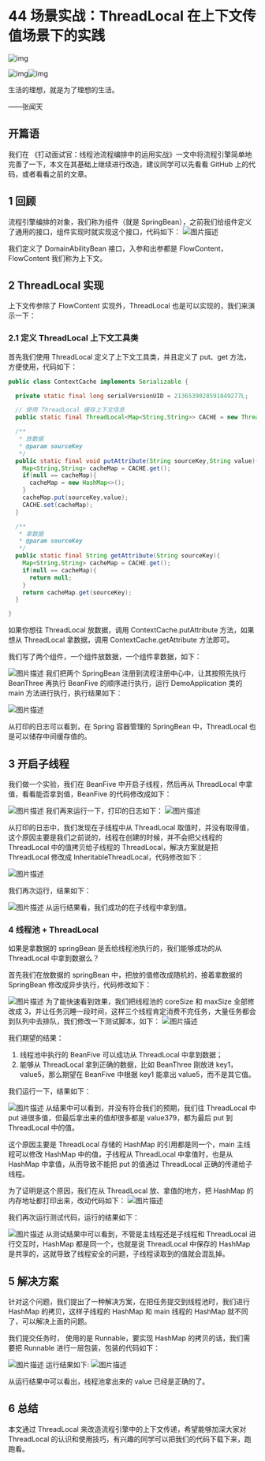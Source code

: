 # 44 场景实战：ThreadLocal 在上下文传值场景下的实践

![img](E:/%E6%88%91%E7%9A%84%E5%9D%9A%E6%9E%9C%E4%BA%91/OneDrive/%E5%AD%A6%E4%B9%A0/%E7%AC%94%E8%AE%B0/%E5%9B%BE%E7%89%87/note_images/5ddde5980001246a06400359.jpg)

![img](E:/%E6%88%91%E7%9A%84%E5%9D%9A%E6%9E%9C%E4%BA%91/OneDrive/%E5%AD%A6%E4%B9%A0/%E7%AC%94%E8%AE%B0/%E5%9B%BE%E7%89%87/note_images/bg-l-1580743173396.png)![img](E:/%E6%88%91%E7%9A%84%E5%9D%9A%E6%9E%9C%E4%BA%91/OneDrive/%E5%AD%A6%E4%B9%A0/%E7%AC%94%E8%AE%B0/%E5%9B%BE%E7%89%87/note_images/bg-r-1580743173404.png)

生活的理想，就是为了理想的生活。

——张闻天



## 开篇语

我们在 《打动面试官：线程池流程编排中的运用实战》一文中将流程引擎简单地完善了一下，本文在其基础上继续进行改造，建议同学可以先看看 GitHub 上的代码，或者看看之前的文章。



## 1 回顾

流程引擎编排的对象，我们称为组件（就是 SpringBean），之前我们给组件定义了通用的接口，组件实现时就实现这个接口，代码如下：
![图片描述](E:/%E6%88%91%E7%9A%84%E5%9D%9A%E6%9E%9C%E4%BA%91/OneDrive/%E5%AD%A6%E4%B9%A0/%E7%AC%94%E8%AE%B0/%E5%9B%BE%E7%89%87/note_images/5dd603980001289a16401246.png)

我们定义了 DomainAbilityBean 接口，入参和出参都是 FlowContent，FlowContent 我们称为上下文。



## 2 ThreadLocal 实现

上下文传参除了 FlowContent 实现外，ThreadLocal 也是可以实现的，我们来演示一下：



### 2.1 定义 ThreadLocal 上下文工具类

首先我们使用 ThreadLocal 定义了上下文工具类，并且定义了 put、get 方法，方便使用，代码如下：

```java
public class ContextCache implements Serializable {

  private static final long serialVersionUID = 2136539028591849277L;

  // 使用 ThreadLocal 缓存上下文信息
  public static final ThreadLocal<Map<String,String>> CACHE = new ThreadLocal<>();

  /**
   * 放数据
   * @param sourceKey
   */
  public static final void putAttribute(String sourceKey,String value){
    Map<String,String> cacheMap = CACHE.get();
    if(null == cacheMap){
      cacheMap = new HashMap<>();
    }
    cacheMap.put(sourceKey,value);
    CACHE.set(cacheMap);
  }

  /**
   * 拿数据
   * @param sourceKey
   */
  public static final String getAttribute(String sourceKey){
    Map<String,String> cacheMap = CACHE.get();
    if(null == cacheMap){
      return null;
    }
    return cacheMap.get(sourceKey);
  }

}
```

如果你想往 ThreadLocal 放数据，调用 ContextCache.putAttribute 方法，如果想从 ThreadLocal 拿数据，调用 ContextCache.getAttribute 方法即可。

我们写了两个组件，一个组件放数据，一个组件拿数据，如下：

![图片描述](E:/%E6%88%91%E7%9A%84%E5%9D%9A%E6%9E%9C%E4%BA%91/OneDrive/%E5%AD%A6%E4%B9%A0/%E7%AC%94%E8%AE%B0/%E5%9B%BE%E7%89%87/note_images/5dd6037500016aa914521260.png)
我们把两个 SpringBean 注册到流程注册中心中，让其按照先执行 BeanThree 再执行 BeanFive 的顺序进行执行，运行 DemoApplication 类的 main 方法进行执行，执行结果如下：

![图片描述](E:/%E6%88%91%E7%9A%84%E5%9D%9A%E6%9E%9C%E4%BA%91/OneDrive/%E5%AD%A6%E4%B9%A0/%E7%AC%94%E8%AE%B0/%E5%9B%BE%E7%89%87/note_images/5dd6033f0001448417820228.png)

从打印的日志可以看到，在 Spring 容器管理的 SpringBean 中，ThreadLocal 也是可以储存中间缓存值的。



## 3 开启子线程

我们做一个实验，我们在 BeanFive 中开启子线程，然后再从 ThreadLocal 中拿值，看看能否拿到值，BeanFive 的代码修改成如下：

![图片描述](E:/%E6%88%91%E7%9A%84%E5%9D%9A%E6%9E%9C%E4%BA%91/OneDrive/%E5%AD%A6%E4%B9%A0/%E7%AC%94%E8%AE%B0/%E5%9B%BE%E7%89%87/note_images/5dd6031e000120b717060666.png)
我们再来运行一下，打印的日志如下：
![图片描述](E:/%E6%88%91%E7%9A%84%E5%9D%9A%E6%9E%9C%E4%BA%91/OneDrive/%E5%AD%A6%E4%B9%A0/%E7%AC%94%E8%AE%B0/%E5%9B%BE%E7%89%87/note_images/5dd602f60001501620040500.png)

从打印的日志中，我们发现在子线程中从 ThreadLocal 取值时，并没有取得值，这个原因主要是我们之前说的，线程在创建的时候，并不会把父线程的 ThreadLocal 中的值拷贝给子线程的 ThreadLocal，解决方案就是把 ThreadLocal 修改成 InheritableThreadLocal，代码修改如下：

![图片描述](E:/%E6%88%91%E7%9A%84%E5%9D%9A%E6%9E%9C%E4%BA%91/OneDrive/%E5%AD%A6%E4%B9%A0/%E7%AC%94%E8%AE%B0/%E5%9B%BE%E7%89%87/note_images/5dd602b800013f6f20360392.png)

我们再次运行，结果如下：

![图片描述](E:/%E6%88%91%E7%9A%84%E5%9D%9A%E6%9E%9C%E4%BA%91/OneDrive/%E5%AD%A6%E4%B9%A0/%E7%AC%94%E8%AE%B0/%E5%9B%BE%E7%89%87/note_images/5dd602950001394415020216.png)
从运行结果看，我们成功的在子线程中拿到值。



### 4 线程池 + ThreadLocal

如果是拿数据的 springBean 是丢给线程池执行的，我们能够成功的从 ThreadLocal 中拿到数据么？

首先我们在放数据的 springBean 中，把放的值修改成随机的，接着拿数据的 SpringBean 修改成异步执行，代码修改如下：

![图片描述](E:/%E6%88%91%E7%9A%84%E5%9D%9A%E6%9E%9C%E4%BA%91/OneDrive/%E5%AD%A6%E4%B9%A0/%E7%AC%94%E8%AE%B0/%E5%9B%BE%E7%89%87/note_images/5dd6026f0001812a19221304.png)
为了能快速看到效果，我们把线程池的 coreSize 和 maxSize 全部修改成 3，并让任务沉睡一段时间，这样三个线程肯定消费不完任务，大量任务都会到队列中去排队，我们修改一下测试脚本，如下：
![图片描述](E:/%E6%88%91%E7%9A%84%E5%9D%9A%E6%9E%9C%E4%BA%91/OneDrive/%E5%AD%A6%E4%B9%A0/%E7%AC%94%E8%AE%B0/%E5%9B%BE%E7%89%87/note_images/5dd602380001a82413940340.png)

我们期望的结果：

1. 线程池中执行的 BeanFive 可以成功从 ThreadLocal 中拿到数据；
2. 能够从 ThreadLocal 拿到正确的数据，比如 BeanThree 刚放进 key1，value5，那么期望在 BeanFive 中根据 key1 能拿出 value5，而不是其它值。

我们运行一下，结果如下：

![图片描述](E:/%E6%88%91%E7%9A%84%E5%9D%9A%E6%9E%9C%E4%BA%91/OneDrive/%E5%AD%A6%E4%B9%A0/%E7%AC%94%E8%AE%B0/%E5%9B%BE%E7%89%87/note_images/5dd6021f00010d9a20260874.png)
从结果中可以看到，并没有符合我们的预期，我们往 ThreadLocal 中 put 进很多值，但最后拿出来的值却很多都是 value379，都为最后 put 到 ThreadLocal 中的值。

这个原因主要是 ThreadLocal 存储的 HashMap 的引用都是同一个，main 主线程可以修改 HashMap 中的值，子线程从 ThreadLocal 中拿值时，也是从 HashMap 中拿值，从而导致不能把 put 的值通过 ThreadLocal 正确的传递给子线程。

为了证明是这个原因，我们在从 ThreadLocal 放、拿值的地方，把 HashMap 的内存地址都打印出来，改动代码如下：
![图片描述](E:/%E6%88%91%E7%9A%84%E5%9D%9A%E6%9E%9C%E4%BA%91/OneDrive/%E5%AD%A6%E4%B9%A0/%E7%AC%94%E8%AE%B0/%E5%9B%BE%E7%89%87/note_images/5dd601ed00012b0118101350.png)

我们再次运行测试代码，运行的结果如下：

![图片描述](E:/%E6%88%91%E7%9A%84%E5%9D%9A%E6%9E%9C%E4%BA%91/OneDrive/%E5%AD%A6%E4%B9%A0/%E7%AC%94%E8%AE%B0/%E5%9B%BE%E7%89%87/note_images/5dd601cf0001c0bd10150820.png)
从测试结果中可以看到，不管是主线程还是子线程和 ThreadLocal 进行交互时，HashMap 都是同一个，也就是说 ThreadLocal 中保存的 HashMap 是共享的，这就导致了线程安全的问题，子线程读取到的值就会混乱掉。



## 5 解决方案

针对这个问题，我们提出了一种解决方案，在把任务提交到线程池时，我们进行 HashMap 的拷贝，这样子线程的 HashMap 和 main 线程的 HashMap 就不同了，可以解决上面的问题。

我们提交任务时， 使用的是 Runnable，要实现 HashMap 的拷贝的话，我们需要把 Runnable 进行一层包装，包装的代码如下：

![图片描述](E:/%E6%88%91%E7%9A%84%E5%9D%9A%E6%9E%9C%E4%BA%91/OneDrive/%E5%AD%A6%E4%B9%A0/%E7%AC%94%E8%AE%B0/%E5%9B%BE%E7%89%87/note_images/5dd601610001af8b08020916.png)
运行结果如下:
![图片描述](E:/%E6%88%91%E7%9A%84%E5%9D%9A%E6%9E%9C%E4%BA%91/OneDrive/%E5%AD%A6%E4%B9%A0/%E7%AC%94%E8%AE%B0/%E5%9B%BE%E7%89%87/note_images/5dd6013f0001763b09370823.png)

从运行结果中可以看出，线程池拿出来的 value 已经是正确的了。



## 6 总结

本文通过 ThreadLocal 来改造流程引擎中的上下文传递，希望能够加深大家对 ThreadLocal 的认识和使用技巧，有兴趣的同学可以把我们的代码下载下来，跑跑看。
